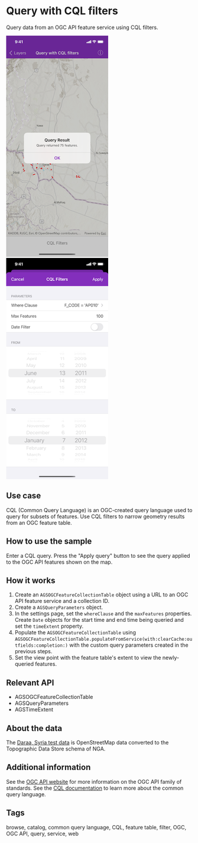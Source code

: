 # Query with CQL filters

Query data from an OGC API feature service using CQL filters.

![Image of Query with CQL Filters](query-with-CQL-filters-1.png)
![Image of Query with CQL Filters](query-with-CQL-filters-2.png)

## Use case

CQL (Common Query Language) is an OGC-created query language used to query for subsets of features. Use CQL filters to narrow geometry results from an OGC feature table.

## How to use the sample

Enter a CQL query. Press the "Apply query" button to see the query applied to the OGC API features shown on the map.

## How it works

1. Create an `AGSOGCFeatureCollectionTable` object using a URL to an OGC API feature service and a collection ID.
2. Create a `AGSQueryParameters` object.
3. In the settings page, set the `whereClause` and the `maxFeatures` properties. Create `Date` objects for the start time and end time being queried and set the `timeExtent` property.
4. Populate the `AGSOGCFeatureCollectionTable` using `AGSOGCFeatureCollectionTable.populateFromService(with:clearCache:outfields:completion:)` with the custom query parameters created in the previous steps.
5. Set the view point with the feature table's extent to view the newly-queried features.

## Relevant API

* AGSOGCFeatureCollectionTable
* AGSQueryParameters
* AGSTimeExtent

## About the data

The [Daraa, Syria test data](https://demo.ldproxy.net/daraa) is OpenStreetMap data converted to the Topographic Data Store schema of NGA.

## Additional information

See the [OGC API website](https://ogcapi.ogc.org/) for more information on the OGC API family of standards. See the [CQL documentation](https://portal.ogc.org/files/96288#cql-core) to learn more about the common query language.

## Tags

browse, catalog, common query language, CQL, feature table, filter, OGC, OGC API, query, service, web
